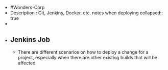 - #Wonders-Corp
- Description : Git, Jenkins, Docker, etc. notes when deploying
  collapsed:: true
-
- ## Jenkins Job
	- There are different scenarios on how to deploy a change for a project, especially when there are other existing builds that will be affected